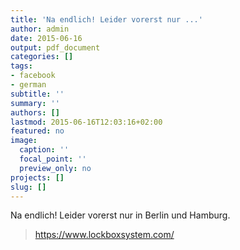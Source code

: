 ```yaml
---
title: 'Na endlich! Leider vorerst nur ...'
author: admin
date: 2015-06-16
output: pdf_document
categories: []
tags:
- facebook
- german
subtitle: ''
summary: ''
authors: []
lastmod: 2015-06-16T12:03:16+02:00
featured: no
image:
  caption: ''
  focal_point: ''
  preview_only: no
projects: []
slug: []
---
```

Na endlich! Leider vorerst nur in Berlin und Hamburg.
> https://www.lockboxsystem.com/

